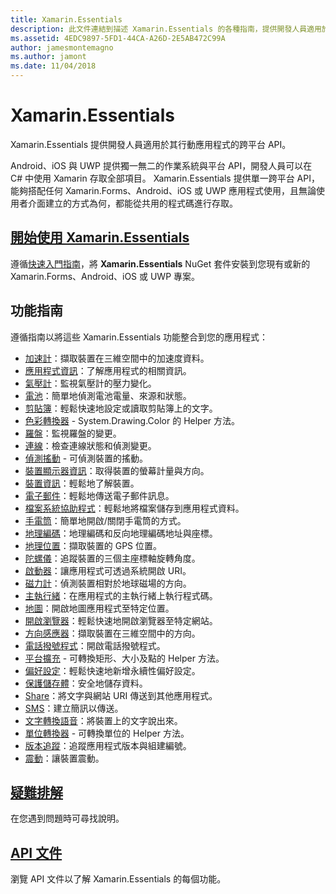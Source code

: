 ```yaml
---
title: Xamarin.Essentials
description: 此文件連結到描述 Xamarin.Essentials 的各種指南，提供開發人員適用於其行動應用程式的跨平台 API。
ms.assetid: 4EDC9897-5FD1-44CA-A26D-2E5AB472C99A
author: jamesmontemagno
ms.author: jamont
ms.date: 11/04/2018
---
```


# <a name="xamarinessentials"></a>Xamarin.Essentials

Xamarin.Essentials 提供開發人員適用於其行動應用程式的跨平台 API。

Android、iOS 與 UWP 提供獨一無二的作業系統與平台 API，開發人員可以在 C# 中使用 Xamarin 存取全部項目。 Xamarin.Essentials 提供單一跨平台 API，能夠搭配任何 Xamarin.Forms、Android、iOS 或 UWP 應用程式使用，且無論使用者介面建立的方式為何，都能從共用的程式碼進行存取。

## <a name="get-started-with-xamarinessentialsget-startedmdcontextxamarinxamarin-forms"></a>[開始使用 Xamarin.Essentials](get-started.md?context=xamarin/xamarin-forms)

遵循[快速入門指南](get-started.md)，將 **Xamarin.Essentials** NuGet 套件安裝到您現有或新的 Xamarin.Forms、Android、iOS 或 UWP 專案。

## <a name="feature-guides"></a>功能指南

遵循指南以將這些 Xamarin.Essentials 功能整合到您的應用程式：

* [加速計](accelerometer.md?context=xamarin/xamarin-forms)：擷取裝置在三維空間中的加速度資料。
* [應用程式資訊](app-information.md?context=xamarin/xamarin-forms)：了解應用程式的相關資訊。
* [氣壓計](barometer.md?context=xamarin/xamarin-forms)：監視氣壓計的壓力變化。
* [電池](battery.md?context=xamarin/xamarin-forms)：簡單地偵測電池電量、來源和狀態。
* [剪貼簿](clipboard.md?context=xamarin/xamarin-forms)：輕鬆快速地設定或讀取剪貼簿上的文字。
* [色彩轉換器](color-converters.md?context=xamarin/xamarin-forms) - System.Drawing.Color 的 Helper 方法。
* [羅盤](compass.md?context=xamarin/xamarin-forms)：監視羅盤的變更。
* [連線](connectivity.md?context=xamarin/xamarin-forms)：檢查連線狀態和偵測變更。
* [偵測搖動](detect-shake.md?context=xamarin/xamarin-forms) - 可偵測裝置的搖動。
* [裝置顯示器資訊](device-display.md?context=xamarin/xamarin-forms)：取得裝置的螢幕計量與方向。
* [裝置資訊](device-information.md?context=xamarin/xamarin-forms)：輕鬆地了解裝置。
* [電子郵件](email.md?context=xamarin/xamarin-forms)：輕鬆地傳送電子郵件訊息。
* [檔案系統協助程式](file-system-helpers.md?context=xamarin/xamarin-forms)：輕鬆地將檔案儲存到應用程式資料。
* [手電筒](flashlight.md?context=xamarin/xamarin-forms)：簡單地開啟/關閉手電筒的方式。
* [地理編碼](geocoding.md?context=xamarin/xamarin-forms)：地理編碼和反向地理編碼地址與座標。
* [地理位置](geolocation.md?context=xamarin/xamarin-forms)：擷取裝置的 GPS 位置。
* [陀螺儀](gyroscope.md?context=xamarin/xamarin-forms)：追蹤裝置的三個主座標軸旋轉角度。
* [啟動器](launcher.md?context=xamarin/xamarin-forms)：讓應用程式可透過系統開啟 URI。
* [磁力計](magnetometer.md?context=xamarin/xamarin-forms)：偵測裝置相對於地球磁場的方向。
* [主執行緒](main-thread.md?content=xamarin/xamarin-forms)：在應用程式的主執行緒上執行程式碼。
* [地圖](maps.md?content=xamarin/xamarin-forms)：開啟地圖應用程式至特定位置。
* [開啟瀏覽器](open-browser.md?context=xamarin/xamarin-forms)：輕鬆快速地開啟瀏覽器至特定網站。
* [方向感應器](orientation-sensor.md?context=xamarin/xamarin-forms)：擷取裝置在三維空間中的方向。
* [電話撥號程式](phone-dialer.md?context=xamarin/xamarin-forms)：開啟電話撥號程式。
* [平台擴充](platform-extensions.md?context=xamarin/xamarin-forms) - 可轉換矩形、大小及點的 Helper 方法。
* [偏好設定](preferences.md?context=xamarin/xamarin-forms)：輕鬆快速地新增永續性偏好設定。
* [保護儲存體](secure-storage.md?context=xamarin/xamarin-forms)：安全地儲存資料。
* [Share](share.md?context=xamarin/xamarin-forms)：將文字與網站 URI 傳送到其他應用程式。
* [SMS](sms.md?context=xamarin/xamarin-forms)：建立簡訊以傳送。
* [文字轉換語音](text-to-speech.md?context=xamarin/xamarin-forms)：將裝置上的文字說出來。
* [單位轉換器](unit-converters.md?context=xamarin/xamarin-forms) - 可轉換單位的 Helper 方法。
* [版本追蹤](version-tracking.md?context=xamarin/xamarin-forms)：追蹤應用程式版本與組建編號。
* [震動](vibrate.md?context=xamarin/xamarin-forms)：讓裝置震動。

## <a name="troubleshootingtroubleshootingmdcontextxamarinxamarin-forms"></a>[疑難排解](troubleshooting.md?context=xamarin/xamarin-forms)

在您遇到問題時可尋找說明。

## <a name="api-documentationxrefxamarinessentials"></a>[API 文件](xref:Xamarin.Essentials)

瀏覽 API 文件以了解 Xamarin.Essentials 的每個功能。
